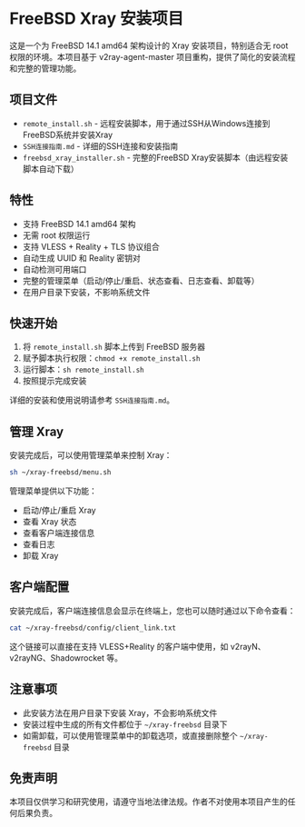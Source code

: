 # FreeBSD Xray 安装项目

这是一个为 FreeBSD 14.1 amd64 架构设计的 Xray 安装项目，特别适合无 root 权限的环境。本项目基于 v2ray-agent-master 项目重构，提供了简化的安装流程和完整的管理功能。

## 项目文件

- `remote_install.sh` - 远程安装脚本，用于通过SSH从Windows连接到FreeBSD系统并安装Xray
- `SSH连接指南.md` - 详细的SSH连接和安装指南
- `freebsd_xray_installer.sh` - 完整的FreeBSD Xray安装脚本（由远程安装脚本自动下载）

## 特性

- 支持 FreeBSD 14.1 amd64 架构
- 无需 root 权限运行
- 支持 VLESS + Reality + TLS 协议组合
- 自动生成 UUID 和 Reality 密钥对
- 自动检测可用端口
- 完整的管理菜单（启动/停止/重启、状态查看、日志查看、卸载等）
- 在用户目录下安装，不影响系统文件

## 快速开始

1. 将 `remote_install.sh` 脚本上传到 FreeBSD 服务器
2. 赋予脚本执行权限：`chmod +x remote_install.sh`
3. 运行脚本：`sh remote_install.sh`
4. 按照提示完成安装

详细的安装和使用说明请参考 `SSH连接指南.md`。

## 管理 Xray

安装完成后，可以使用管理菜单来控制 Xray：

```bash
sh ~/xray-freebsd/menu.sh
```

管理菜单提供以下功能：
- 启动/停止/重启 Xray
- 查看 Xray 状态
- 查看客户端连接信息
- 查看日志
- 卸载 Xray

## 客户端配置

安装完成后，客户端连接信息会显示在终端上，您也可以随时通过以下命令查看：

```bash
cat ~/xray-freebsd/config/client_link.txt
```

这个链接可以直接在支持 VLESS+Reality 的客户端中使用，如 v2rayN、v2rayNG、Shadowrocket 等。

## 注意事项

- 此安装方法在用户目录下安装 Xray，不会影响系统文件
- 安装过程中生成的所有文件都位于 `~/xray-freebsd` 目录下
- 如需卸载，可以使用管理菜单中的卸载选项，或直接删除整个 `~/xray-freebsd` 目录

## 免责声明

本项目仅供学习和研究使用，请遵守当地法律法规。作者不对使用本项目产生的任何后果负责。
